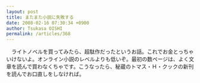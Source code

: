 ```yaml
---
layout: post
title: またまた小説に失敗する
date: 2008-02-16 07:30:34 +0900
author: Tsukasa OISHI
permalink: /articles/368
---
```


　ライトノベルを買ってみたら、超駄作だったというお話。これでお金とっちゃいけないよ。オンライン小説のレベルよりも低いぞ。最初の数ページは、よく文章を読んで買わなくちゃです。こうなったら、秘蔵のトマス・Ｈ・クックの新刊を読んでお口直しをしなければ。

